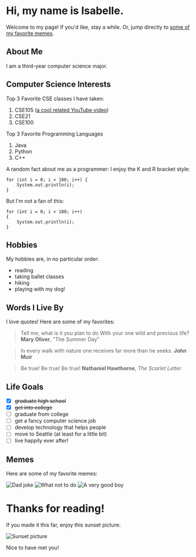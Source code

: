 # Hi, my name is Isabelle.

Welcome to my page! If you'd like, stay a while. Or, jump directly to [some of my favorite memes](#memes).

## About Me
I am a third-year computer science major.

## Computer Science Interests
Top 3 Favorite CSE classes I have taken:
1. CSE105 ([a cool related YouTube video](https://www.youtube.com/watch?v=OxGsU8oIWjY))
2. CSE21
3. CSE100

Top 3 Favorite Programming Languages
1. Java
2. Python
3. C++

A random fact about me as a programmer: I enjoy the K and R bracket style:
```
for (int i = 0; i < 100; i++) {
    System.out.println(i);
}
```
But I'm not a fan of this:
```
for (int i = 0; i < 100; i++)
{
    System.out.println(i);
}
```

## Hobbies
My hobbies are, in no particular order:
- reading
- taking ballet classes
- hiking
- playing with my dog!

## Words I Live By
I love quotes! Here are some of my favorites:

> Tell me, what is it you plan to do
> With your one wild and precious life?
> **Mary Oliver**, "The Summer Day"

> In every walk with nature one receives far more than he seeks.
> **John Muir**

> Be true! Be true! Be true!
> **Nathaniel Hawthorne**, *The Scarlet Letter*

## Life Goals
- [x] ~~graduate high school~~
- [x] ~~get into college~~
- [ ] graduate from college
- [ ] get a fancy computer science job
- [ ] develop technology that helps people
- [ ] move to Seattle (at least for a little bit)
- [ ] live happily ever after!

## Memes
Here are some of my favorite memes:

![Dad joke](https://cdn11.bigcommerce.com/s-e10kokolz/product_images/uploaded_images/dad-joke-meme-2.jpeg)
![What not to do](https://i.imgflip.com/3vtu4a.jpg)
![A very good boy](https://bestlifeonline.com/wp-content/uploads/sites/3/2019/10/Screen-Shot-2019-10-09-at-5.37.37-PM.jpg?quality=82&strip=all)

# Thanks for reading!
If you made it this far, enjoy this sunset picture:

![Sunset picture](/IMG_39023.HEIC)

Nice to have met you!
